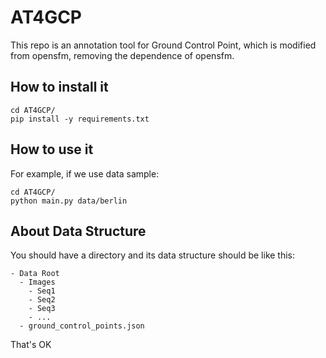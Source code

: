 <!--
 * @Author: Jiagang Chen
 * @Date: 2021-12-08 03:11:55
 * @LastEditors: Jiagang Chen
 * @LastEditTime: 2021-12-08 03:20:03
 * @Description: 
 * @Reference: 
-->

# AT4GCP

This repo is an annotation tool for Ground Control Point, which is modified from opensfm, removing the dependence of opensfm.

## How to install it

    cd AT4GCP/
    pip install -y requirements.txt 

## How to use it

For example, if we use data sample:

    cd AT4GCP/
    python main.py data/berlin

## About Data Structure
You should have a directory and its data structure should be like this:

    - Data Root
      - Images
        - Seq1
        - Seq2
        - Seq3
        - ...
      - ground_control_points.json

That's OK